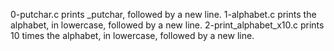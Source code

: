 0-putchar.c prints _putchar, followed by a new line.
1-alphabet.c  prints the alphabet, in lowercase, followed by a new line.
2-print_alphabet_x10.c prints 10 times the alphabet, in lowercase, followed by a new line.
